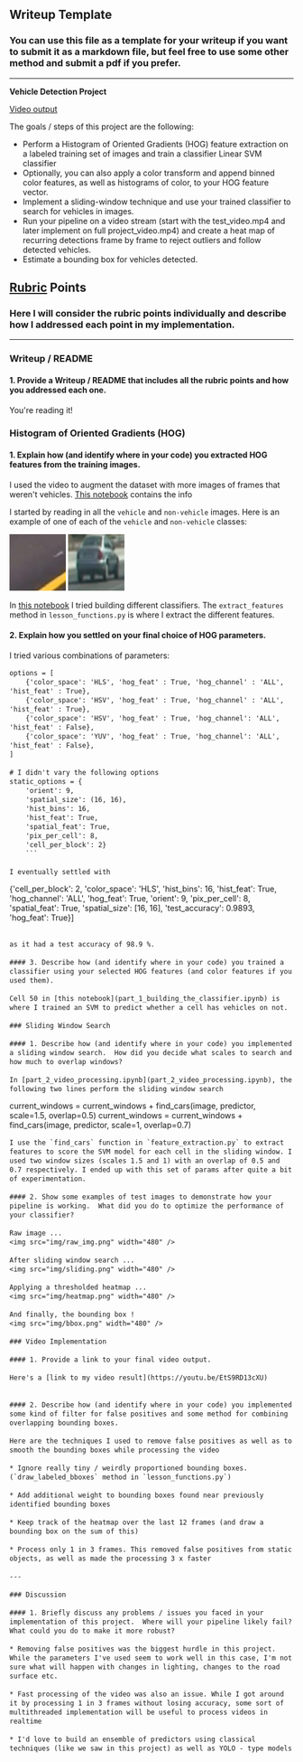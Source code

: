 ## Writeup Template
### You can use this file as a template for your writeup if you want to submit it as a markdown file, but feel free to use some other method and submit a pdf if you prefer.

---

**Vehicle Detection Project**

[Video output](https://youtu.be/EtS9RD13cXU)

The goals / steps of this project are the following:

* Perform a Histogram of Oriented Gradients (HOG) feature extraction on a labeled training set of images and train a classifier Linear SVM classifier
* Optionally, you can also apply a color transform and append binned color features, as well as histograms of color, to your HOG feature vector. 
* Implement a sliding-window technique and use your trained classifier to search for vehicles in images.
* Run your pipeline on a video stream (start with the test_video.mp4 and later implement on full project_video.mp4) and create a heat map of recurring detections frame by frame to reject outliers and follow detected vehicles.
* Estimate a bounding box for vehicles detected.


## [Rubric](https://review.udacity.com/#!/rubrics/513/view) Points
### Here I will consider the rubric points individually and describe how I addressed each point in my implementation.  

---
### Writeup / README

#### 1. Provide a Writeup / README that includes all the rubric points and how you addressed each one. 

You're reading it!

### Histogram of Oriented Gradients (HOG)

#### 1. Explain how (and identify where in your code) you extracted HOG features from the training images.

I used the video to augment the dataset with more images of frames that weren't vehicles. [This notebook](part_0_augment_dataset.ipynb) contains the info

I started by reading in all the `vehicle` and `non-vehicle` images.  Here is an example of one of each of the `vehicle` and `non-vehicle` classes:

<img src="img/non_vehicle.png" width="100" /> 
<img src="img/vehicle.png" width="100" />


In [this notebook](part_1_building_the_classifier.ipynb) I tried building different classifiers. The `extract_features` method in `lesson_functions.py` is where I extract the different features.

#### 2. Explain how you settled on your final choice of HOG parameters.

I tried various combinations of parameters:
```
options = [
    {'color_space': 'HLS', 'hog_feat' : True, 'hog_channel' : 'ALL', 'hist_feat' : True},
    {'color_space': 'HSV', 'hog_feat' : True, 'hog_channel' : 'ALL', 'hist_feat' : True},
    {'color_space': 'HSV', 'hog_feat' : True, 'hog_channel': 'ALL', 'hist_feat' : False},
    {'color_space': 'YUV', 'hog_feat' : True, 'hog_channel': 'ALL', 'hist_feat' : False},
]

# I didn't vary the following options
static_options = {
    'orient': 9,
    'spatial_size': (16, 16),
    'hist_bins': 16,
    'hist_feat': True,
    'spatial_feat': True,
    'pix_per_cell': 8, 
    'cell_per_block': 2}
    ```

I eventually settled with 
```
{'cell_per_block': 2,
 'color_space': 'HLS',
 'hist_bins': 16,
 'hist_feat': True,
 'hog_channel': 'ALL',
 'hog_feat': True,
 'orient': 9,
 'pix_per_cell': 8,
 'spatial_feat': True,
 'spatial_size': [16, 16],
 'test_accuracy': 0.9893,
  'hog_feat': True}]
```

as it had a test accuracy of 98.9 %.

#### 3. Describe how (and identify where in your code) you trained a classifier using your selected HOG features (and color features if you used them).

Cell 50 in [this notebook](part_1_building_the_classifier.ipynb) is where I trained an SVM to predict whether a cell has vehicles on not.

### Sliding Window Search

#### 1. Describe how (and identify where in your code) you implemented a sliding window search.  How did you decide what scales to search and how much to overlap windows?

In [part_2_video_processing.ipynb](part_2_video_processing.ipynb), the following two lines perform the sliding window search

```
current_windows = current_windows + find_cars(image, predictor, scale=1.5, overlap=0.5)
current_windows = current_windows + find_cars(image, predictor, scale=1, overlap=0.7)
```
I use the `find_cars` function in `feature_extraction.py` to extract features to score the SVM model for each cell in the sliding window. I used two window sizes (scales 1.5 and 1) with an overlap of 0.5 and 0.7 respectively. I ended up with this set of params after quite a bit of experimentation.

#### 2. Show some examples of test images to demonstrate how your pipeline is working.  What did you do to optimize the performance of your classifier?

Raw image ...
<img src="img/raw_img.png" width="480" />

After sliding window search ...
<img src="img/sliding.png" width="480" />

Applying a thresholded heatmap ...
<img src="img/heatmap.png" width="480" />

And finally, the bounding box !
<img src="img/bbox.png" width="480" />

### Video Implementation

#### 1. Provide a link to your final video output. 

Here's a [link to my video result](https://youtu.be/EtS9RD13cXU)


#### 2. Describe how (and identify where in your code) you implemented some kind of filter for false positives and some method for combining overlapping bounding boxes.

Here are the techniques I used to remove false positives as well as to smooth the bounding boxes while processing the video

* Ignore really tiny / weirdly proportioned bounding boxes. (`draw_labeled_bboxes` method in `lesson_functions.py`)

* Add additional weight to bounding boxes found near previously identified bounding boxes

* Keep track of the heatmap over the last 12 frames (and draw a bounding box on the sum of this)

* Process only 1 in 3 frames. This removed false positives from static objects, as well as made the processing 3 x faster

---

### Discussion

#### 1. Briefly discuss any problems / issues you faced in your implementation of this project.  Where will your pipeline likely fail?  What could you do to make it more robust?

* Removing false positives was the biggest hurdle in this project. While the parameters I've used seem to work well in this case, I'm not sure what will happen with changes in lighting, changes to the road surface etc. 

* Fast processing of the video was also an issue. While I got around it by processing 1 in 3 frames without losing accuracy, some sort of multithreaded implementation will be useful to process videos in realtime

* I'd love to build an ensemble of predictors using classical techniques (like we saw in this project) as well as YOLO - type models
